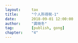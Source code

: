 ```yaml
---                                                                        
layout:     tax                                            
title:      "个人所得税-1"                                                                       
date:       2018-09-01 12:00:00                                                                           
author:     "龚晓冬"                                      
tag:		[publish, gong]                                
chapter:	"4"
---
```


